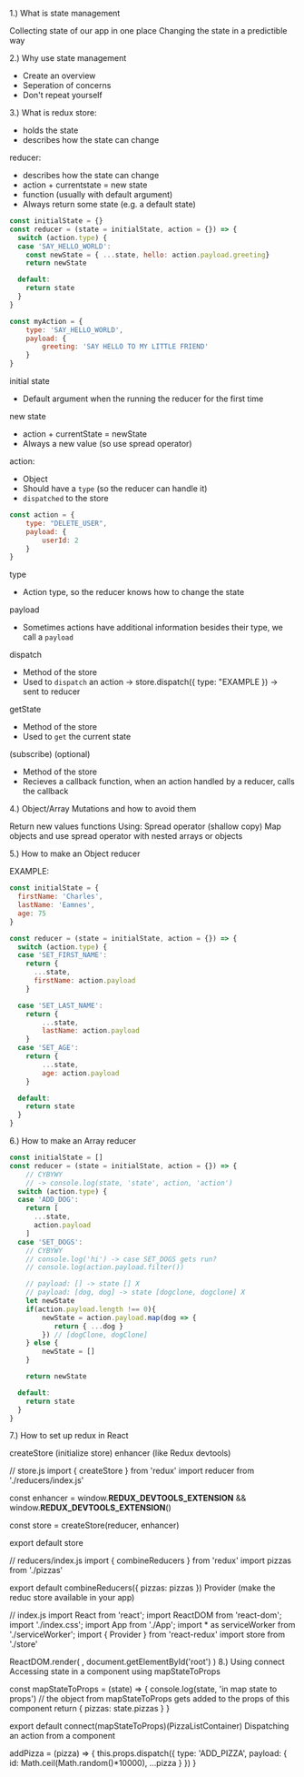 1.) What is state management

Collecting state of our app in one place
Changing the state in a predictible way

2.) Why use state management

- Create an overview 
- Seperation of concerns
- Don't repeat yourself 

3.) What is redux
store:
- holds the state
- describes how the state can change

reducer:
- describes how the state can change
- action + currentstate = new state
- function (usually with default argument)
- Always return some state (e.g. a default state)

```javascript
const initialState = {}
const reducer = (state = initialState, action = {}) => {
  switch (action.type) {
  case 'SAY_HELLO_WORLD':
    const newState = { ...state, hello: action.payload.greeting}
    return newState

  default:
    return state
  }
}

const myAction = {
    type: 'SAY_HELLO_WORLD',
    payload: {
        greeting: 'SAY HELLO TO MY LITTLE FRIEND'
    }
}
```




initial state
- Default argument when the running the reducer for the first time

new state
- action + currentState = newState
- Always a new value (so use spread operator)

action:
- Object
- Should have a `type` (so the reducer can handle it)
- `dispatched` to the store

```javascript
const action = {
    type: "DELETE_USER",
    payload: {
        userId: 2
    }
}
```

type
- Action type, so the reducer knows how to change the state

payload
- Sometimes actions have additional information besides their type, we call a `payload`

dispatch
- Method of the store
- Used to `dispatch` an action -> store.dispatch({ type: "EXAMPLE }) -> sent to reducer

getState
- Method of the store
- Used to `get` the current state 

(subscribe) (optional)
- Method of the store
- Recieves a callback function, when an action handled by a reducer, calls the callback



4.) Object/Array Mutations and how to avoid them

Return new values functions
Using:
Spread operator (shallow copy)
Map objects and use spread operator with nested arrays or objects


5.) How to make an Object reducer

EXAMPLE:
```javascript
const initialState = {
  firstName: 'Charles',
  lastName: 'Eamnes',
  age: 75
}

const reducer = (state = initialState, action = {}) => {
  switch (action.type) {
  case 'SET_FIRST_NAME':
    return {
      ...state,
      firstName: action.payload
    }

  case 'SET_LAST_NAME':
    return {
        ...state,
        lastName: action.payload
    }
  case 'SET_AGE':
    return {
        ...state,
        age: action.payload
    }

  default:
    return state
  }
}
```

6.) How to make an Array reducer

```javascript
const initialState = []
const reducer = (state = initialState, action = {}) => {
    // CYBYWY
    // -> console.log(state, 'state', action, 'action')
  switch (action.type) {
  case 'ADD_DOG':
    return [
      ...state,
      action.payload
    ]
  case 'SET_DOGS':
    // CYBYWY
    // console.log('hi') -> case SET_DOGS gets run?
    // console.log(action.payload.filter())

    // payload: [] -> state [] X
    // payload: [dog, dog] -> state [dogclone, dogclone] X
    let newState 
    if(action.payload.length !== 0){
        newState = action.payload.map(dog => {
           return { ...dog }
        }) // [dogClone, dogClone]
    } else {
        newState = []
    }

    return newState

  default:
    return state
  }
}
```


7.) How to set up redux in React

createStore (initialize store) enhancer (like Redux devtools)

// store.js
import { createStore } from 'redux'
import reducer from './reducers/index.js'

const enhancer = window.__REDUX_DEVTOOLS_EXTENSION__ && window.__REDUX_DEVTOOLS_EXTENSION__()

const store = createStore(reducer, enhancer)

export default store

// reducers/index.js
import { combineReducers } from 'redux'
import pizzas from './pizzas'

export default combineReducers({
  pizzas: pizzas
})
Provider (make the reduc store available in your app)

// index.js
import React from 'react';
import ReactDOM from 'react-dom';
import './index.css';
import App from './App';
import * as serviceWorker from './serviceWorker';
import { Provider } from 'react-redux'
import store from './store'

ReactDOM.render(
	<Provider store={store}>
		<App />
	</Provider>,
	document.getElementById('root')
)
8.) Using connect Accessing state in a component using mapStateToProps

const mapStateToProps = (state) => {
  console.log(state, 'in map state to props')
  // the object from mapStateToProps gets added to the props of this component
  return {
    pizzas: state.pizzas
  }
}

export default connect(mapStateToProps)(PizzaListContainer)
Dispatching an action from a component

  addPizza = (pizza) => {
    this.props.dispatch({
      type: 'ADD_PIZZA',
      payload: {
        id: Math.ceil(Math.random()*10000),
        ...pizza
      }
    })
  }